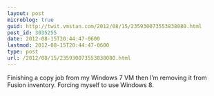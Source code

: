 ```yaml
---
layout: post
microblog: true
guid: http://twit.vmstan.com/2012/08/15/235930073553838080.html
post_id: 3035255
date: 2012-08-15T20:44:47-0600
lastmod: 2012-08-15T20:44:47-0600
type: post
url: /2012/08/15/235930073553838080.html
---
```

Finishing a copy job from my Windows 7 VM then I’m removing it from Fusion inventory. Forcing myself to use Windows 8.
